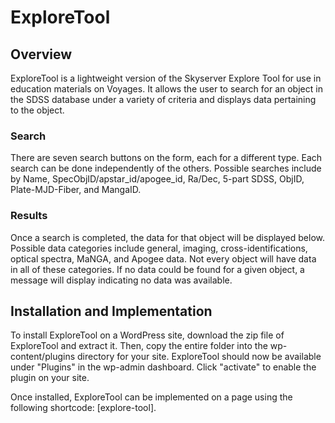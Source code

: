 # ExploreTool
<h2>Overview</h2>
ExploreTool is a lightweight version of the Skyserver Explore Tool for use in education materials on Voyages. It allows the user to search for an object in the SDSS database under a variety of criteria and displays data pertaining to the object.
<h3>Search</h3>
There are seven search buttons on the form, each for a different type. Each search can be done independently of the others. Possible searches include by Name, SpecObjID/apstar_id/apogee_id, Ra/Dec, 5-part SDSS, ObjID, Plate-MJD-Fiber, and MangaID.
<h3>Results</h3>
Once a search is completed, the data for that object will be displayed below. Possible data categories include general, imaging, cross-identifications, optical spectra, MaNGA, and Apogee data. Not every object will have data in all of these categories. If no data could be found for a given object, a message will display indicating no data was available.
<h2>Installation and Implementation</h2>
To install ExploreTool on a WordPress site, download the zip file of ExploreTool and extract it. Then, copy the entire folder into the wp-content/plugins directory for your site. ExploreTool should now be available under "Plugins" in the wp-admin dashboard. Click "activate" to enable the plugin on your site. 

Once installed, ExploreTool can be implemented on a page using the following shortcode: [explore-tool]. 
